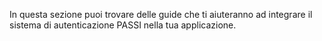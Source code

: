 In questa sezione puoi trovare delle guide che ti aiuteranno ad integrare il sistema di autenticazione PASSI nella tua applicazione.